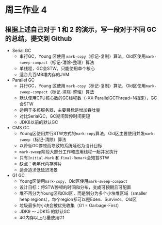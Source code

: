 # 周三作业 4

## 根据上述自己对于 1 和 2 的演示，写一段对于不同 GC 的总结，提交到 Github

- Serial GC
    - 串行GC，Young 区使用 `mark-copy`（标记-复制）算法，Old区使用`mark-sweep-compact`（标记-清除-整理）算法
    - 单线程，GC会STW，只能使用单个核心
    - 适合几百MB堆内存的JVM
- Parallel GC
    - 并行GC，Young 区使用 `mark-copy`（标记-复制）算法，Old区使用`mark-sweep-compact`（标记-清除-整理）算法
    - 默认使用CPU核心数的GC线程数（-XX:ParallelGCThread=N指定），GC会STW
    - 适用于多核服务器，主要目标是增加吞吐量
    - 对比SerialGC，GC期间暂停时间更短
    - JDK8以前的默认GC
- CMS GC
    - Young区使用并行STW方式的`mark-copy`算法，Old区主要使用并发`mark-sweep`（标记-清除）算法
    - 以降低GC停顿而导致的系统延迟为设计目标
    - `mark-sweep`阶段大部分工作和应用线程一起并发执行
    - 只有`Initial-Mark` 和 `Final-Remark`会短暂STW
    - 缺点：老年代内存碎片
    - 适合追求低延迟场景
- G1 GC
    - Young区使用`mark-copy`，Old区使用`mark-sweep-compact`
    - 设计目标：将STW停顿的时间和分布，变成可预期且可配置
    - 堆不再分为Young区和Old区，而是划分为多个小块堆区域（smaller heap regions），每个region都可以是Eden、Survivor、Old区
    - 垃圾最多的小块会被优先收集（G1 = Garbage-First）
    - JDK9 ～ JDK15 的默认GC
    - 4G内存以上尽量使用G1